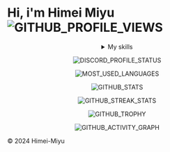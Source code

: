 # Hi, i'm Himei Miyu ![GITHUB_PROFILE_VIEWS]

<details>
<summary align=center>My skills</summary>

### Languages : ![JAVASCRIPT]![HTML5]![TYPESCRIPT]![CSS3]![SHELL]![JSON]
### Databases : ![MONGODB]
### Frameworks : ![NODEJS]![EXPRESS]![TAILWINDCSS]![SOLID]
### Tools : ![VSCODE]![GIT]
### Operation System : ![WINDOW10]![LINUX]![ANDROID]

</details>

<div align="center">

![DISCORD_PROFILE_STATUS]

![MOST_USED_LANGUAGES]

![GITHUB_STATS]

![GITHUB_STREAK_STATS]

![GITHUB_TROPHY]

![GITHUB_ACTIVITY_GRAPH]

</div>

&copy; 2024 Himei-Miyu

[//]: ICON
[JAVASCRIPT]: https://img.shields.io/badge/-JavaScript-000?&logo=JavaScript&logoColor=
[HTML5]: https://img.shields.io/badge/-HTML5-000?&logo=HTML5&logoColor=
[TYPESCRIPT]: https://img.shields.io/badge/-TypeScript-000?&logo=TypeScript&logoColor=
[CSS3]: https://img.shields.io/badge/-CSS3-000?&logo=CSS3&logoColor=0af
[SHELL]: https://img.shields.io/badge/-Shell-000?&logo=shell&logoColor=
[JSON]: https://img.shields.io/badge/-Json-000?&logo=json&logoColor=
[MONGODB]: https://img.shields.io/badge/-MongoDB-000?&logo=mongodb&logoColor=
[NODEJS]: https://img.shields.io/badge/-NodeJS-000?&logo=node.js&logoColor=
[EXPRESS]: https://img.shields.io/badge/-Express-000?&logo=express&logoColor=
[TAILWINDCSS]: https://img.shields.io/badge/-Tailwindcss-000?&logo=tailwindcss&logoColor=
[SOLID]: https://img.shields.io/badge/-solid-000?logo=Solid&logoColor=2C4F7C
[VSCODE]: https://img.shields.io/badge/-VSCode-000?&logo=visualstudiocode&logoColor=0af
[GIT]: https://img.shields.io/badge/-Git-000?&logo=Git&logoColor=
[WINDOW10]: https://img.shields.io/badge/-Window_10-000?&logo=windows&logoColor=0af
[LINUX]: https://img.shields.io/badge/-Linux-000?&logo=linux&logoColor=ef0
[ANDROID]: https://img.shields.io/badge/-Android-000?&logo=android&logoColor=0e0
[//]: BANNER
[DISCORD_PROFILE_STATUS]: https://discord.c99.nl/widget/theme-3/456124229281382401.png
[GITHUB_PROFILE_VIEWS]: https://komarev.com/ghpvc/?username=Himei-Miyu&label=PROFILE+VIEWS
[MOST_USED_LANGUAGES]: https://github-readme-stats.vercel.app/api/top-langs?username=Himei-Miyu&show_icons=true&locale=en&layout=compact&theme=tokyonight
[GITHUB_STATS]: https://github-readme-stats.vercel.app/api?username=Himei-Miyu&show_icons=true&locale=en&theme=tokyonight
[GITHUB_STREAK_STATS]: https://github-readme-streak-stats.herokuapp.com/?user=Himei-Miyu&&theme=tokyonight
[GITHUB_ACTIVITY_GRAPH]: https://github-readme-activity-graph.vercel.app/graph?username=Himei-Miyu&theme=tokyo-night&hide_border=true&area=true
[GITHUB_TROPHY]: https://github-profile-trophy.vercel.app/?username=Himei-Miyu&theme=discord
